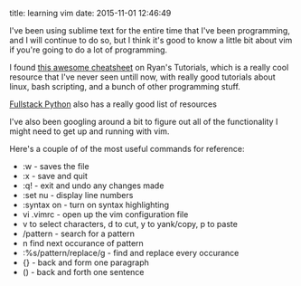 title: learning vim
date: 2015-11-01 12:46:49

I've been using sublime text for the entire time that I've been programming, and I will continue to do so, but I think it's good to know a little bit about vim if you're going to do a lot of programming.

I found [this awesome cheatsheet](http://ryanstutorials.net/linuxtutorial/cheatsheetvi.php) on Ryan's Tutorials, which is a really cool resource that I've never seen untill now, with really good tutorials about linux, bash scripting, and a bunch of other programming stuff.

[Fullstack Python](http://www.fullstackpython.com/vim.html) also has a really good list of resources

I've also been googling around a bit to figure out all of the functionality I might need to get up and running with vim.

Here's a couple of of the most useful commands for reference:
* :w - saves the file
* :x - save and quit
* :q! - exit and undo any changes made
* :set nu - display line numbers
* :syntax on - turn on syntax highlighting
* vi .vimrc - open up the vim configuration file
* v to select characters, d to cut, y to yank/copy, p to paste
* /pattern - search for a pattern
* n find next occurance of pattern
* :%s/pattern/replace/g - find and replace every occurance
* {} - back and form one paragraph
* () - back and forth one sentence

